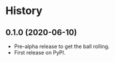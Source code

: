 History
=======

0.1.0 (2020-06-10)
------------------

- Pre-alpha release to get the ball rolling.
- First release on PyPI.

